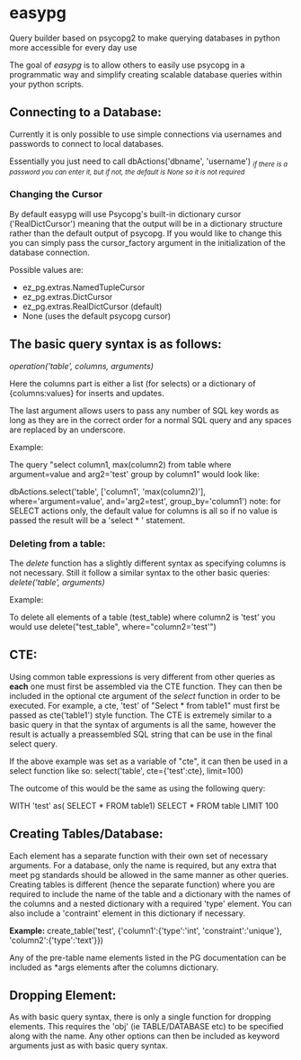 # easypg
Query builder based on psycopg2 to make querying databases in python more accessible for every day use

The goal of *easypg* is to allow others to easily use psycopg in a programmatic way and simplify creating scalable database queries within your python scripts. 

## Connecting to a Database:

Currently it is only possible to use simple connections via usernames and passwords to connect to local databases.

Essentially you just need to call dbActions('dbname', 'username')
<sub>*if there is a password you can enter it, but if not, the default is None so it is not required*</sub>

### Changing the Cursor

By default easypg will use Psycopg's built-in dictionary cursor ('RealDictCursor') meaning that the output will be in a dictionary structure rather than the default output of psycopg. If you would like to change this you can simply pass the cursor_factory argument in the initialization of the database connection.

Possible values are:
- ez_pg.extras.NamedTupleCursor
- ez_pg.extras.DictCursor
- ez_pg.extras.RealDictCursor (default)
- None (uses the default psycopg cursor)

## The basic query syntax is as follows:

*operation('table', columns, arguments)*

Here the columns part is either a list (for selects) or a dictionary of {columns:values} for inserts and updates. 

The last argument allows users to pass any number of SQL key words as long as they are in the correct order for a normal SQL query and any spaces are replaced by an underscore. 

Example:

The query "select column1, max(column2) from table where argument=value and arg2='test' group by column1" would look like:

dbActions.select('table', ['column1', 'max(column2)'], where='argument=value', and='arg2=test', group_by='column1')
note: for SELECT actions only, the default value for columns is all so if no value is passed the result will be a 'select * ' statement. 

### Deleting from a table:

The *delete* function has a slightly different syntax as specifying columns is not necessary. Still it follow a similar syntax to the other basic queries:
*delete('table', arguments)*

Example:

To delete all elements of a table (test_table) where column2 is 'test' you would use delete("test_table", where="column2='test'")

## CTE:

Using common table expressions is very different from other queries as **each** one must first be assembled via the CTE function. They can then be included in the optional cte argument of the *select* function in order to be executed. For example, a cte, 'test' of "Select * from table1" must first be passed as cte('table1') style function. The CTE is extremely similar to a basic query in that the syntax of arguments is all the same, however the result is actually a preassembled SQL string that can be use in the final select query. 

If the above example was set as a variable of "cte", it can then be used in a select function like so:
select('table', cte={'test':cte}, limit=100)

The outcome of this would be the same as using the following query:

WITH 'test' as(
	SELECT
	*
	FROM table1)
SELECT
 *
FROM table
LIMIT 100

## Creating Tables/Database:

Each element has a separate function with their own set of necessary arguments. For a database, only the name is required, but any extra that meet pg standards should be allowed in the same manner as other queries. Creating tables is different (hence the separate function) where you are required to include the name of the table and a dictionary with the names of the columns and a nested dictionary with a required 'type' element. You can also include a 'contraint' element in this dictionary if necessary. 

**Example:**
create_table('test', {'column1':{'type':'int', 'constraint':'unique'}, 'column2':{'type':'text'}})

Any of the pre-table name elements listed in the PG documentation can be included as \*args elements after the columns dictionary.

## Dropping Element:

As with basic query syntax, there is only a single function for dropping elements. This requires the 'obj' (ie TABLE/DATABASE etc) to be specified along with the name. Any other options can then be included as keyword arguments just as with basic query syntax.